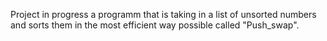 Project in progress a programm that is taking in a list of unsorted numbers and sorts them in the most efficient way possible called "Push_swap".
